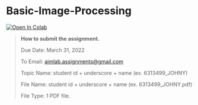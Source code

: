 # Basic-Image-Processing

[![Open In Colab](https://colab.research.google.com/assets/colab-badge.svg)](https://colab.research.google.com/drive/1iDU5688KCvXR_CHcpyZzpSMHO879l7ii?usp=sharing)

> **How to submit the assignment.**
> 
> Due Date: March 31, 2022
> 
> To Email: aimlab.assignments@gmail.com
> 
> Topic Name: student id + underscore + name (ex. 6313499_JOHNY)
> 
> File Name: student id + underscore + name (ex. 6313499_JOHNY.pdf)
> 
> File Type: 1 PDF file.
